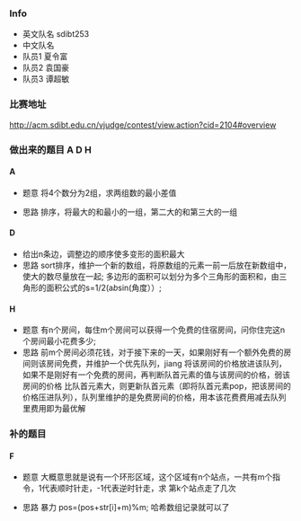 ### Info
* 英文队名 sdibt253
* 中文队名
* 队员1 夏令富
* 队员2 袁国豪
* 队员3 谭超敏

### 比赛地址
http://acm.sdibt.edu.cn/vjudge/contest/view.action?cid=2104#overview

### 做出来的题目 A D H

#### A

* 题意
将4个数分为2组，求两组数的最小差值

* 思路
排序，将最大的和最小的一组，第二大的和第三大的一组
####  D
* 给出n条边，调整边的顺序使多变形的面积最大
* 思路
sort排序，维护一个新的数组，将原数组的元素一前一后放在新数组中，使大的数尽量放在一起;
多边形的面积可以划分为多个三角形的面积和，由三角形的面积公式的s=1/2(a*b*sin(角度））;
#### H
* 题意 
 有n个房间，每住m个房间可以获得一个免费的住宿房间，问你住完这n个房间最小花费多少;
* 思路
 前m个房间必须花钱，对于接下来的一天，如果刚好有一个额外免费的房间则该房间免费，并维护一个优先队列，jiang
将该房间的价格放进该队列，如果不是刚好有一个免费的房间，再判断队首元素的值与该房间的价格，弱该房间的价格
比队首元素大，则更新队首元素（即将队首元素pop，把该房间的价格压进队列），队列里维护的是免费房间的价格，用本该花费费用减去队列里费用即为最优解
### 补的题目 

#### F

* 题意
大概意思就是说有一个环形区域，这个区域有n个站点，一共有m个指令，1代表顺时针走，-1代表逆时针走，求
第k个站点走了几次

* 思路
暴力 pos=(pos+str[i]+m)%m;
哈希数组记录就可以了



